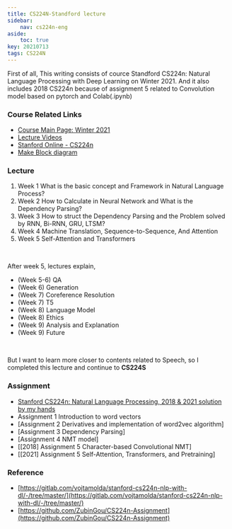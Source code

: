 ```yaml
---
title: CS224N-Standford lecture
sidebar:
    nav: cs224n-eng
aside:
    toc: true
key: 20210713
tags: CS224N
---
```

First of all, This writing consists of cource Standford CS224n: Natural Language Processing with Deep Learning on Winter 2021. And it also includes 2018 CS224n because of assignment 5 related to Convolution model based on pytorch and Colab(.ipynb)

### Course Related Links
- <a href="https://web.stanford.edu/class/cs224n/">Course Main Page: Winter 2021</a><br>
- <a href="https://www.youtube.com/playlist?list=PLoROMvodv4rOSH4v6133s9LFPRHjEmbmJ">Lecture Videos</a><br>
- <a href="https://online.stanford.edu/artificial-intelligence/free-content?category=All&course=6097">Stanford Online - CS224n</a><br>
- [Make Block diagram](https://myndbook.com/library)

### Lecture
1. Week 1 What is the basic concept and Framework in Natural Language Process?
2. Week 2 How to Calculate in Neural Network and What is the Dependency Parsing?
3. Week 3 How to struct the Dependency Parsing and the Problem solved by RNN, Bi-RNN, GRU, LTSM?
4. Week 4 Machine Translation, Sequence-to-Sequence, And Attention
5. Week 5 Self-Attention and Transformers
<br>

After week 5, lectures explain, <br>
- (Week 5-6) QA<br>
- (Week 6) Generation<br>
- (Week 7) Coreference Resolution<br>
- (Week 7) T5<br>
- (Week 8) Language Model<br>
- (Week 8) Ethics<br>
- (Week 9) Analysis and Explanation<br>
- (Week 9) Future<br>
<br>

But I want to learn more closer to contents related to Speech, so I completed this lecture and continue to **CS224S**

### Assignment
- [Stanford CS224n: Natural Language Processing, 2018 & 2021 solution by my hands](https://github.com/ooshyun/CS224n-Natural-Language-Processing)
- Assignment 1 Introduction to word vectors
- [Assignment 2 Derivatives and implementation of word2vec algorithm]
- [Assignment 3 Dependency Parsing]
- [Assignment 4 NMT model]
- [[2018] Assignment 5 Character-based Convolutional NMT]
- [[2021] Assignment 5 Self-Attention, Transformers, and Pretraining]

### Reference
- [https://gitlab.com/vojtamolda/stanford-cs224n-nlp-with-dl/-/tree/master/](https://gitlab.com/vojtamolda/stanford-cs224n-nlp-with-dl/-/tree/master/)
- [https://github.com/ZubinGou/CS224n-Assignment](https://github.com/ZubinGou/CS224n-Assignment)